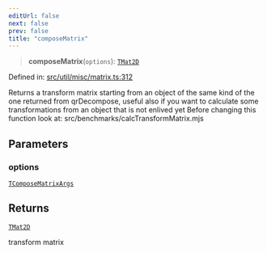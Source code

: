 ```yaml
---
editUrl: false
next: false
prev: false
title: "composeMatrix"
---
```


> **composeMatrix**(`options`): [`TMat2D`](/api/type-aliases/tmat2d/)

Defined in: [src/util/misc/matrix.ts:312](https://github.com/fabricjs/fabric.js/blob/e114448a1bce9b68a3e1bba337bc0c83a35c1aa5/src/util/misc/matrix.ts#L312)

Returns a transform matrix starting from an object of the same kind of
the one returned from qrDecompose, useful also if you want to calculate some
transformations from an object that is not enlived yet
Before changing this function look at: src/benchmarks/calcTransformMatrix.mjs

## Parameters

### options

[`TComposeMatrixArgs`](/api/fabric/namespaces/util/type-aliases/tcomposematrixargs/)

## Returns

[`TMat2D`](/api/type-aliases/tmat2d/)

transform matrix
